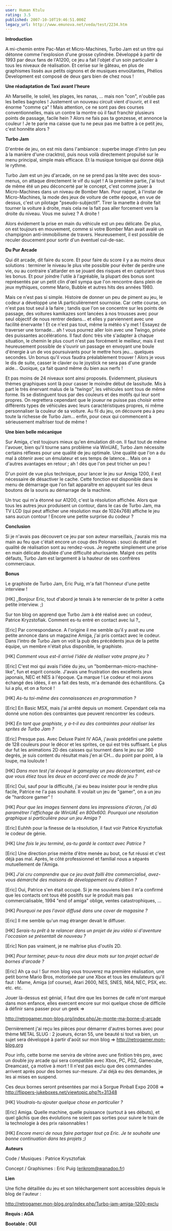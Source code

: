 ```yaml
---
user: Human Ktulu
rating: 3.5
published: 2007-10-10T19:46:51.000Z
legacy_url: http://www.emunova.net/veda/test/2234.htm
---
```

**Introduction**  

  

A mi-chemin entre Pac-Man et Micro-Machines, Turbo Jam est un titre qui détonne comme l'explosion d'une grosse cylindrée. Développé à partir de 1993 par deux fans de l'A1200, ce jeu a fait l'objet d'un soin particulier à tous les niveaux de réalisation. Et cerise sur le gâteau, en plus de graphismes lissés aux petits oignons et de musiques envoûtantes, Phélios Development est composé de deux gars bien de chez nous !  

  

  

**Une réadaptation de Taxi avant l'heure**  

  

Ah Marseille, le soleil, les plages, les nanas, ... mais non "con", n'oublie pas les belles bagnoles ! Justement un nouveau circuit vient d'ouvrir, et il est énorme "comme ça" ! Mais attention, ce ne sont pas des courses conventionnelles, mais un contre la montre où il faut franchir plusieurs points de passage, facile hein ? Alors ne fais pas ta gonzesse, et annonce la couleur ! Je te parie ma caisse que tu ne peux pas me battre à ce petit jeu, c'est honnête alors ?  

  

  

**Turbo Jam**  

  

D'entrée de jeu, on est mis dans l'ambiance : superbe image d'intro (un peu à la manière d'une cracktro), puis nous voilà directement propulsé sur le menu principal, simple mais efficace. Et la musique tonique qui donne déjà le rythme.  

  

Turbo Jam est un jeu d'arcade, on ne se prend pas la tête avec des sous-menus, on attaque directement le vif du sujet ! A la première partie, j'ai tout de même été un peu déconcerté par le concept, c'est comme jouer à Micro-Machines dans un niveau de Bomber Man. Pour rappel, à l'instar de Micro-Machines, la mode des jeux de voiture de cette époque, en vue de dessus, c'est un pilotage "pseudo-subjectif". Tirer la manette à droite fait tourner la voiture à droite, mais cela ne la fait pas aller forcement vers la droite du niveau. Vous me suivez ? A droite !  

  

Alors évidement la prise en main du véhicule est un peu délicate. De plus, on est toujours en mouvement, comme si votre Bomber Man avait avalé un champignon anti-immobilisme de travers. Heureusement, il est possible de reculer doucement pour sortir d'un éventuel cul-de-sac.  

  

  

**Du Pur Arcade**  

  

Qui dit arcade, dit faire du score. Et pour faire du score il y a au moins deux solutions : terminer le niveau le plus vite possible pour éviter de perdre une vie, ou au contraire s'attarder en se jouant des risques et en capturant tous les bonus. Et pour joindre l'utile à l'agréable, la plupart des bonus sont représentés par un petit clin d'œil sympa que l'on rencontre dans plein de jeux mythiques, comme Mario, Bubble et autres hits des années 1980\.  

  

Mais ce n'est pas si simple. Histoire de donner un peu de piment au jeu, le codeur a développé une IA particulièrement sournoise. Car cette course, on n'est pas tout seul à la faire ; tandis que l'on se concentre sur les points de passage, des voitures kamikazes sont lancées à nos trousses avec pour seul objectif de nous rentrer dedans... et elles y parviennent avec une facilité énervante ! Et ce n'est pas tout, même la météo s'y met ! Essayez de traverser une tornade... ah ! vous pourrez aller loin avec une Twingo, privée des puissantes accélérations. Il faut donc très vite s'adapter à chaque situation, le chemin le plus court n'est pas forcément le meilleur, mais il est heureusement possible de s'ouvrir un passage en envoyant une boule d'énergie à un de vos poursuivants pour le mettre hors jeu... quelques secondes. Un bonus qu'il vous faudra préalablement trouver ! Alors je vous le dis de suite, casser le clavier ou le joystick ne sera pas d'une grande aide... Quoique, ça fait quand même du bien aux nerfs !  

  

Et pas moins de 24 niveaux sont ainsi proposés. Evidemment, plusieurs thèmes graphiques sont là pour casser le moindre début de lassitude. Mis à part le très énervant malus de la "twingo", les véhicules sont tous de même forme. Ils se distinguent tous par des couleurs et des motifs qui leur sont propres. On regrettera cependant que le joueur ne puisse pas choisir entre différents types de véhicules avec leurs caractéristiques propres, ni même personnaliser la couleur de sa voiture. Au fil du jeu, on découvre peu à peu toute la richesse de Turbo Jam... enfin, pour ceux qui commencent à sérieusement maîtriser tout de même !  

  

  

**Une bien belle mécanique**  

  

Sur Amiga, c'est toujours mieux qu'en émulation dit-on. Il faut tout de même l'avouer, bien qu'il tourne sans problème via WinUAE, Turbo Jam nécessite certains réflexes pour une qualité de jeu optimale. Une qualité que l'on a du mal à obtenir avec un émulateur et ses temps de latence... Mais on a d'autres avantages en retour ; ah ! dès que l'on peut tricher un peu !  

  

D'un point de vue plus technique, pour lancer le jeu sur Amiga 1200, il est nécessaire de désactiver le cache. Cette fonction est disponible dans le menu de démarrage que l'on fait apparaître en appuyant sur les deux boutons de la souris au démarrage de la machine.  

  

Un truc qui m'a étonné sur A1200, c'est la résolution affichée. Alors que tous les autres jeux produisent un contour, dans le cas de Turbo Jam, ma TV LCD (qui peut afficher une résolution max de 1024x768) affiche le jeu sans aucun contour ! Encore une petite surprise du codeur ?  

  

  

**Conclusion**  

  

Si je n'avais pas découvert ce jeu par son auteur marseillais, j'aurais mis ma main au feu que c'était encore un coup des Polonais : souci du détail et qualité de réalisation sont au rendez-vous. Je regrette simplement une prise en main délicate doublée d'une difficulté ahurissante. Malgré ces petits défauts, Turbo Jam est largement à la hauteur de ses confrères commerciaux.  

  

  

**Bonus**  

  

Le graphiste de Turbo Jam, Eric Puig, m'a fait l'honneur d'une petite interview !  

  

  

\[HK\] _Bonjour Eric, tout d'abord je tenais à te remercier de te prêter à cette petite interview. ;)  

Sur ton blog on apprend que Turbo Jam à été réalisé avec un codeur, Patrice Kryzstofiak. Comment es-tu entré en contact avec lui ?_  

  

\[Eric\] Par correspondance. A l'origine il me semble qu'il y avait eu une petite annonce dans un magazine Amiga, j'ai pris contact avec le codeur. Dans l'intro de Turbo Jam on voit la pub des précédents jeux de la petite équipe, un membre n'était plus disponible, le graphiste.  

  

\[HK\] _Comment vous est-il arrivé l'idée de réaliser votre propre jeu ?_  

  

\[Eric\] C'est moi qui avais l'idée du jeu, un "bomberman-micro-machine-like", fun et esprit console. J'avais une frustration des excellents jeux japonais, NEC et NES à l'époque. Ça marque ! Le codeur et moi avons échangé des idées, il en a fait des tests, m'a demandé des échantillons. Ça lui a plu, et on a foncé !  

  

  

\[HK\] _As-tu toi-même des connaissances en programmation ?_  

  

\[Eric\] En Basic MSX, mais j'ai arrêté depuis un moment. Cependant cela ma donné une notion des contraintes que peuvent rencontrer les codeurs.  

  

\[HK\] _En tant que graphiste, y a-t-il eu des contraintes pour réaliser les sprites de Turbo Jam ?_  

  

\[Eric\] Presque pas. Avec Deluxe Paint IV AGA, j'avais prédéfini une palette de 128 couleurs pour le décor et les sprites, ce qui est très suffisant. Le plus dur fut les animations 2D des caisses qui tournent dans le jeu sur 360 degrés, je suis content du résultat mais j'en ai CH... du point par point, à la loupe, ma louloute !  

  

\[HK\] _Dans mon test j'ai évoqué le gameplay un peu déconcertant, est-ce que vous étiez tous les deux en accord avec ce mode de jeu ?_  

  

\[Eric\] Oui, sauf pour la difficulté, j'ai eu beau insister pour le rendre plus facile, Patrice ne l'a pas souhaité. Il voulait un jeu de "gamer", on a un jeu de "hardcore gamer" !  

  

\[HK\] _Pour que les images tiennent dans les impressions d'écran, j'ai dû paramétrer l'affichage de WinUAE en 800x600\. Pourquoi une résolution graphique si particulière pour un jeu Amiga ?_  

  

\[Eric\] Euhhh pour la finesse de la résolution, il faut voir Patrice Krysztofiak le codeur de génie.  

  

\[HK\] _Une fois le jeu terminé, as-tu gardé le contact avec Patrice ?_  

  

\[Eric\] Une direction prise mérite d'être menée au bout, ce fut réussi et c'est déjà pas mal. Après, le côté professionnel et familial nous a séparés mutuellement de l'Amiga.  

  

\[HK\] _J'ai cru comprendre que ce jeu avait failli être commercialisé, avez-vous démarché des maisons de développement ou d'édition ?_  

  

\[Eric\] Oui, Patrice s'en était occupé. Si je me souviens bien il m'a confirmé que les contacts ont tous été positifs sur le produit mais pas commercialisable, 1994 "end of amiga" oblige, ventes catastrophiques, ...  

  

\[HK\] _Pourquoi ne pas l'avoir diffusé dans une cover de magasine ?_  

  

\[Eric\] Il me semble qu'un mag étranger devait le diffuser.  

  

\[HK\] _Serais-tu prêt à te relancer dans un projet de jeu vidéo si d'aventure l'occasion se présentait de nouveau ?_  

  

\[Eric\] Non pas vraiment, je ne maîtrise plus d'outils 2D.  

  

\[HK\] _Pour terminer, peux-tu nous dire deux mots sur ton projet actuel de bornes d'arcade ?_  

  

\[Eric\] Ah ça oui ! Sur mon blog vous trouverez ma première réalisation, une petit borne Mario Bros, motorisée par une Xbox et tous les émulateurs qu'il faut : Mame, Amiga (of course), Atari 2600, NES, SNES, N64, NEC, PSX, etc. etc. etc.  

Jouer là-dessus est génial, il faut dire que les bornes de café m'ont marqué dans mon enfance, elles exercent encore sur moi quelque chose de difficile à définir sans passer pour un geek =\>  

http://retrogamer.mon-blog.org/index.php/Je-monte-ma-borne-d-arcade  

  

Dernièrement j'ai reçu les pièces pour démarrer d'autres bornes avec pour thème METAL SLUG : 2 joueurs, écran 55, une beauté si tout va bien, un sujet sera développé à partir d'août sur mon blog =\> http://retrogamer.mon-blog.org  

Pour info, cette borne me servira de vitrine avec une finition très pro, avec un double joy arcade qui sera compatible avec Xbox, PC, PS2, Gamecube, Dreamcast, ça motive à mort ! Il n'est pas exclu que des commandes arrivent après pour des bornes sur-mesure. J'ai déjà eu des demandes, je les ai mises en suspend.  

  

Ces deux bornes seront présentées par moi à Sorgue Pinball Expo 2008 =\> http://flippers-jukeboxes.net/viewtopic.php?t=31348  

  

\[HK\] _Voudrais-tu ajouter quelque chose en particulier ?_  

  

\[Eric\] Amiga. Quelle machine, quelle puissance (surtout à ses débuts), et quel gâchis que des évolutions ne soient pas sorties pour suivre le train de la technologie à des prix raisonnables !  

  

\[HK\] _Encore merci de nous faire partager tout ça Eric. Je te souhaite une bonne continuation dans tes projets ;)_  

  

  

**Auteurs**  

  

Code / Musiques : Patrice Krysztofiak  

Concept / Graphismes : Eric Puig (erikrom@wanadoo.fr)  

  

  

**Lien**  

  

Une fiche détaillée du jeu et son téléchargement sont accessibles depuis le blog de l'auteur :  

http://retrogamer.mon-blog.org/index.php/Turbo-jam-amiga-1200-exclu  

  

  

**Requis : AGA**  

  

**Bootable : OUI**